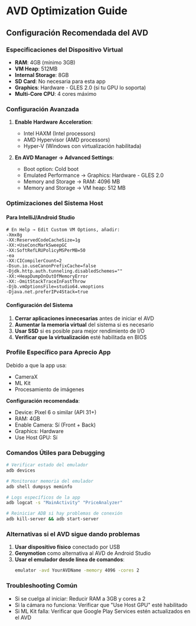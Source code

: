 # AVD Optimization Guide

## Configuración Recomendada del AVD

### Especificaciones del Dispositivo Virtual
- **RAM**: 4GB (mínimo 3GB)
- **VM Heap**: 512MB
- **Internal Storage**: 8GB
- **SD Card**: No necesaria para esta app
- **Graphics**: Hardware - GLES 2.0 (si tu GPU lo soporta)
- **Multi-Core CPU**: 4 cores máximo

### Configuración Avanzada
1. **Enable Hardware Acceleration**:
   - Intel HAXM (Intel processors)
   - AMD Hypervisor (AMD processors)
   - Hyper-V (Windows con virtualización habilitada)

2. **En AVD Manager → Advanced Settings**:
   - Boot option: Cold boot
   - Emulated Performance → Graphics: Hardware - GLES 2.0
   - Memory and Storage → RAM: 4096 MB
   - Memory and Storage → VM heap: 512 MB

### Optimizaciones del Sistema Host

#### Para IntelliJ/Android Studio
```
# En Help → Edit Custom VM Options, añadir:
-Xmx8g
-XX:ReservedCodeCacheSize=1g
-XX:+UseConcMarkSweepGC
-XX:SoftRefLRUPolicyMSPerMB=50
-ea
-XX:CICompilerCount=2
-Dsun.io.useCanonPrefixCache=false
-Djdk.http.auth.tunneling.disabledSchemes=""
-XX:+HeapDumpOnOutOfMemoryError
-XX:-OmitStackTraceInFastThrow
-Djb.vmOptionsFile=studio64.vmoptions
-Djava.net.preferIPv4Stack=true
```

#### Configuración del Sistema
1. **Cerrar aplicaciones innecesarias** antes de iniciar el AVD
2. **Aumentar la memoria virtual** del sistema si es necesario
3. **Usar SSD** si es posible para mejor rendimiento de I/O
4. **Verificar que la virtualización** esté habilitada en BIOS

### Profile Específico para Aprecio App
Debido a que la app usa:
- CameraX
- ML Kit
- Procesamiento de imágenes

**Configuración recomendada**:
- Device: Pixel 6 o similar (API 31+)
- RAM: 4GB
- Enable Camera: Sí (Front + Back)
- Graphics: Hardware
- Use Host GPU: Sí

### Comandos Útiles para Debugging
```bash
# Verificar estado del emulador
adb devices

# Monitorear memoria del emulador
adb shell dumpsys meminfo

# Logs específicos de la app
adb logcat -s "MainActivity" "PriceAnalyzer"

# Reiniciar ADB si hay problemas de conexión
adb kill-server && adb start-server
```

### Alternativas si el AVD sigue dando problemas
1. **Usar dispositivo físico** conectado por USB
2. **Genymotion** como alternativa al AVD de Android Studio
3. **Usar el emulador desde línea de comandos**:
   ```bash
   emulator -avd YourAVDName -memory 4096 -cores 2
   ```

### Troubleshooting Común
- Si se cuelga al iniciar: Reducir RAM a 3GB y cores a 2
- Si la cámara no funciona: Verificar que "Use Host GPU" esté habilitado
- Si ML Kit falla: Verificar que Google Play Services estén actualizados en el AVD